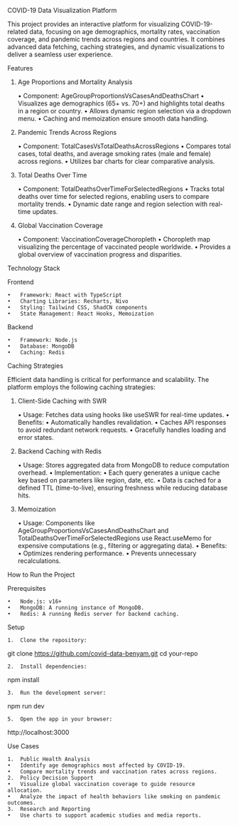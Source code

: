 COVID-19 Data Visualization Platform

This project provides an interactive platform for visualizing COVID-19-related data, focusing on age demographics, mortality rates, vaccination coverage, and pandemic trends across regions and countries. It combines advanced data fetching, caching strategies, and dynamic visualizations to deliver a seamless user experience.

Features

1. Age Proportions and Mortality Analysis

    • Component: AgeGroupProportionsVsCasesAndDeathsChart
    • Visualizes age demographics (65+ vs. 70+) and highlights total deaths in a region or country.
    • Allows dynamic region selection via a dropdown menu.
    • Caching and memoization ensure smooth data handling.

2. Pandemic Trends Across Regions

    • Component: TotalCasesVsTotalDeathsAcrossRegions
    • Compares total cases, total deaths, and average smoking rates (male and female) across regions.
    • Utilizes bar charts for clear comparative analysis.

3. Total Deaths Over Time

    • Component: TotalDeathsOverTimeForSelectedRegions
    • Tracks total deaths over time for selected regions, enabling users to compare mortality trends.
    • Dynamic date range and region selection with real-time updates.

4. Global Vaccination Coverage

    • Component: VaccinationCoverageChoropleth
    • Choropleth map visualizing the percentage of vaccinated people worldwide.
    • Provides a global overview of vaccination progress and disparities.

Technology Stack

Frontend

    •	Framework: React with TypeScript
    •	Charting Libraries: Recharts, Nivo
    •	Styling: Tailwind CSS, ShadCN components
    •	State Management: React Hooks, Memoization

Backend

    •	Framework: Node.js
    •	Database: MongoDB
    •	Caching: Redis

Caching Strategies

Efficient data handling is critical for performance and scalability. The platform employs the following caching strategies:

1. Client-Side Caching with SWR

    • Usage: Fetches data using hooks like useSWR for real-time updates.
    • Benefits:
    • Automatically handles revalidation.
    • Caches API responses to avoid redundant network requests.
    • Gracefully handles loading and error states.

2. Backend Caching with Redis

    • Usage: Stores aggregated data from MongoDB to reduce computation overhead.
    • Implementation:
    • Each query generates a unique cache key based on parameters like region, date, etc.
    • Data is cached for a defined TTL (time-to-live), ensuring freshness while reducing database hits.

3. Memoization

    • Usage: Components like AgeGroupProportionsVsCasesAndDeathsChart and TotalDeathsOverTimeForSelectedRegions use React.useMemo for expensive computations (e.g., filtering or aggregating data).
    • Benefits:
    • Optimizes rendering performance.
    • Prevents unnecessary recalculations.

How to Run the Project

Prerequisites

    •	Node.js: v16+
    •	MongoDB: A running instance of MongoDB.
    •	Redis: A running Redis server for backend caching.

Setup

    1.	Clone the repository:

git clone https://github.com/covid-data-benyam.git
cd your-repo

    2.	Install dependencies:

npm install

    3.	Run the development server:

npm run dev

    5.	Open the app in your browser:

http://localhost:3000

Use Cases

    1.	Public Health Analysis
    •	Identify age demographics most affected by COVID-19.
    •	Compare mortality trends and vaccination rates across regions.
    2.	Policy Decision Support
    •	Visualize global vaccination coverage to guide resource allocation.
    •	Analyze the impact of health behaviors like smoking on pandemic outcomes.
    3.	Research and Reporting
    •	Use charts to support academic studies and media reports.

